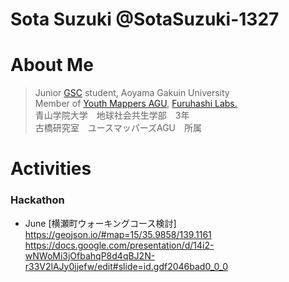 # Sota Suzuki @SotaSuzuki-1327  
# About Me
> Junior [GSC](https://www.gsc.aoyama.ac.jp/) student, Aoyama Gakuin University  
> Member of [Youth Mappers AGU](https://github.com/furuhashilab/youthmappers4agu), [Furuhashi Labs.](https://github.com/furuhashilab)  
> 青山学院大学　地球社会共生学部　3年  
> 古橋研究室　ユースマッパーズAGU　所属
# Activities  
### Hackathon  
* June [横瀬町ウォーキングコース検討]  
https://geojson.io/#map=15/35.9858/139.1161
https://docs.google.com/presentation/d/14i2-wNWoMi3jOfbahqP8d4qBJ2N-r33V2lAJy0jjefw/edit#slide=id.gdf2046bad0_0_0
